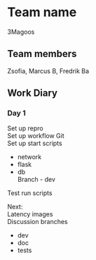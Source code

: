 # Team name
3Magoos

## Team members
Zsofia, Marcus B, Fredrik Ba

## Work Diary

### Day 1
Set up repro<br />
Set up workflow Git<br />
Set up start scripts<br />
 - network<br />
 - flask<br />
 - db<br />
Branch - dev<br />

Test run scripts<br />

Next:<br />
Latency images<br />
Discussion branches<br />
 - dev<br />
 - doc<br />
 - tests<br />
